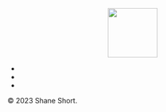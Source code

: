<div id="header" align="center">
  <img src="https://media.giphy.com/media/M9gbBd9nbDrOTu1Mqx/giphy.gif" width="100"/>
</div>

<ul class="social-icons">
  <li><a href="https://github.com/sshort1996"><i class="fab fa-github fa-3x"></i></a></li>
  <li><a href="mailto:shane.short5@gmail.com"><i class="far fa-envelope fa-3x"></i></a></li>
  <li><a href="https://www.linkedin.com/in/shaneshort96/"><i class="fab fa-linkedin fa-3x"></i></a></li>
</ul>
<p>© 2023 Shane Short.</p>  

